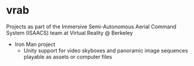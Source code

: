 # vrab
Projects as part of the Immersive Semi-Autonomous Aerial Command System (ISAACS) team at Virtual Reality @ Berkeley

* Iron Man project
  * Unity support for video skyboxes and panoramic image sequences playable as assets or computer files
